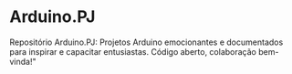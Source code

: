 # Arduino.PJ
Repositório Arduino.PJ: Projetos Arduino emocionantes e documentados para inspirar e capacitar entusiastas. Código aberto, colaboração bem-vinda!"
